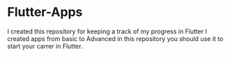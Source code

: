 # Flutter-Apps
I created this repository for keeping a track of my progress in Flutter I created apps from basic to Advanced in this repository you should use it to start your carrer in Flutter.

